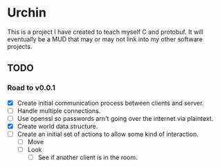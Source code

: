 # Urchin
This is a project I have created to teach myself C and protobuf. It will
eventually be a MUD that may or may not link into my other software projects.

## TODO
### Road to v0.0.1
- [x] Create initial communication process between clients and server.
- [ ] Handle multiple connections.
- [ ] Use openssl so passwords arn't going over the internet via plaintext.
- [x] Create world data structure.
- [ ] Create an initial set of actions to allow some kind of interaction.
    - [ ] Move
    - [ ] Look
        - [ ] See if another client is in the room.
